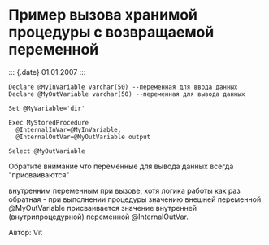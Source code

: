 Пример вызова хранимой процедуры с возвращаемой переменной
==========================================================

::: {.date}
01.01.2007
:::

    Declare @MyInVariable varchar(50) --переменная для ввода данных 
    Declare @MyOutVariable varchar(50) --переменная для вывода данных 
     
    Set @MyVariable='dir'
     
    Exec MyStoredProcedure 
      @InternalInVar=@MyInVariable, 
      @InternalOutVar=@MyOutVariable output
     
    Select @MyOutVariable

Обратите внимание что переменные для вывода данных всегда
\"присваиваются\"

внутренним переменным при вызове, хотя логика работы как раз обратная -
при выполнении процедуры значению внешней переменной \@MyOutVariable
присваивается значение внутренней (внутрипроцедурной) переменной
\@InternalOutVar.

Автор: Vit
